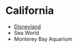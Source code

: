# California

- [Disneyland](https://github.com/asemanko/travel-plans/blob/master/destination/north-america/usa/ca/disneyland/README.md)
- Sea World
- Monterey Bay Aquarium

